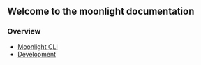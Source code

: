 ## Welcome to the moonlight documentation

### Overview

- [Moonlight CLI](/cli)
- [Development](/moonlight/dev)
